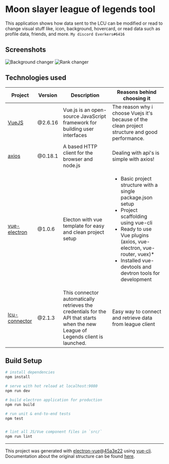 # Moon slayer league of legends tool
This application shows how data sent to the LCU can be modified or read to change visual stuff like, icon, background, hovercard, or read data such as profile data, friends, and more.
``My discord Everkers#6416``
## Screenshots
![Background changer](https://i.ibb.co/zFG2v0d/Screenshot-2020-10-05-150720.png)
![Rank changer](https://i.ibb.co/nr2htY4/Screenshot-2020-10-05-150849.png)
## Technologies used
<table>
  <thead>
    <tr>
      <th>Project</th>
      <th>Version</th>
      <th>Description</th>
      <th>Reasons behind choosing it</th>
    </tr>
  </thead>
  <tbody>
   <tr>
      <td>
        <a href="https://github.com/vuejs/vue">VueJS</a>
      </td>
      <td>
        @2.6.16
      </td>
      <td>
       Vue.js is an open-source JavaScript framework for building user interfaces
      </td>
       <td>
        The reason why i choose Vuejs it's because of the clean project structure and good performance.
      </td>
    </tr>
    <tr>
      <td>
        <a href="https://github.com/axios/axios">axios</a>
      </td>
      <td>
        @0.18.1
      </td>
      <td>
       A based HTTP client for the browser and node.js
      </td>
       <td>
        Dealing with api's is simple with axios!
      </td>
    </tr>
     <tr>
      <td>
        <a href="https://github.com/SimulatedGREG/electron-vue">vue-electron</a>
      </td>
      <td>
        @1.0.6
      </td>
      <td>
        Electon with vue template for easy and clean project setup
      </td>
       <td>
        <ul>
          <li>        Basic project structure with a single package.json setup</li>
          <li>Project scaffolding using vue-cli</li>
                    <li>Ready to use Vue plugins (axios, vue-electron, vue-router, vuex)*
</li>
          <li>Installed vue-devtools and devtron tools for development
</li>
        </ul>
      </td>
    </tr>
        <tr>
      <td>
        <a href="https://github.com/Pupix/lcu-connector">lcu-connector</a>
      </td>
      <td>
        @2.1.3
      </td>
      <td>
This connector automatically retrieves the credentials for the API that starts when the new League of Legends client is launched.      </td>
       <td>
        Easy way to connect and retrieve data from league client
      </td>
    </tr>
  </tbody>
</table>


## Build Setup

``` bash
# install dependencies
npm install

# serve with hot reload at localhost:9080
npm run dev

# build electron application for production
npm run build

# run unit & end-to-end tests
npm test


# lint all JS/Vue component files in `src/`
npm run lint

```

---

This project was generated with [electron-vue](https://github.com/SimulatedGREG/electron-vue)@[45a3e22](https://github.com/SimulatedGREG/electron-vue/tree/45a3e224e7bb8fc71909021ccfdcfec0f461f634) using [vue-cli](https://github.com/vuejs/vue-cli). Documentation about the original structure can be found [here](https://simulatedgreg.gitbooks.io/electron-vue/content/index.html).
